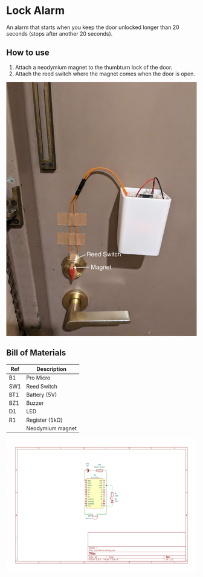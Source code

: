 # Lock Alarm
An alarm that starts when you keep the door unlocked longer than 20 seconds (stops after another 20 seconds).

## How to use
1. Attach a neodymium magnet to the thumbturn lock of the door.
1. Attach the reed switch where the magnet comes when the door is open.

![HowToUse](./LockAlarm.jpg)

## Bill of Materials 

| Ref | Description |
| --- | ---- |
| B1  | Pro Micro |
| SW1 | Reed Switch |
| BT1 | Battery (5V) |
| BZ1 | Buzzer |
| D1 | LED |
| R1 | Register (1kΩ) |
| | Neodymium magnet |

![shematic](./LockAlarm.svg)
